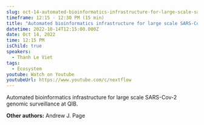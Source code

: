 ```yaml
---
slug: oct-14-automated-bioinformatics-infrastructure-for-large-scale-sars-cov-2-genomic-surveillance-at-qib
timeframe: 12:15 - 12:30 PM (15 min)
title: "Automated bioinformatics infrastructure for large scale SARS-Cov-2 genomic surveillance at QIB"
datetime: 2022-10-14T12:15:00.000Z
date: Oct 14, 2022
time: 12:15 PM
isChild: true
speakers:
  - Thanh Le Viet
tags:
  - Ecosystem
youtube: Watch on Youtube
youtubeUrl: https://www.youtube.com/c/nextflow
---
```

Automated bioinformatics infrastructure for large scale SARS-Cov-2 genomic surveillance at QIB.

**Other authors:** Andrew J. Page

